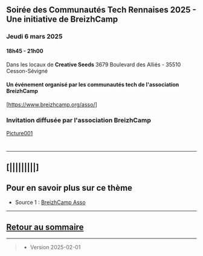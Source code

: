 ## Soirée des Communautés Tech Rennaises 2025 - Une initiative de BreizhCamp 

### Jeudi 6 mars 2025 

#### 18h45 - 21h00

Dans les locaux de **Creative Seeds** 
3679 Boulevard des Alliés - 35510 Cesson-Sévigné


#### Un événement organisé par les communautés tech de l'association BreizhCamp 
[https://www.breizhcamp.org/asso/]

### Invitation diffusée par l'association BreizhCamp
[Picture001](../illustrim/PDFfiles/soiree_DC_2025-03-06-light.png)

#  


---

## [|||||||||] 
>
## Pour en savoir plus sur ce thème

- Source 1 : [BreizhCamp Asso](https://www.breizhcamp.org/asso/)

---

## [Retour au sommaire](https://dcn-prof.github.io/breizhdataclub/)
  


---



>

>  *  Version 2025-02-01
